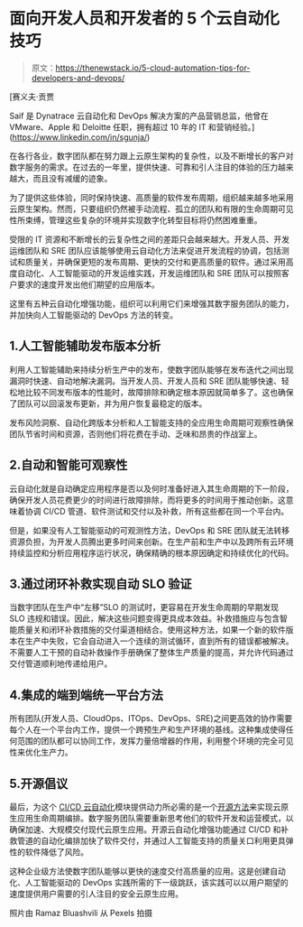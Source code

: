 # 面向开发人员和开发者的 5 个云自动化技巧

> 原文：<https://thenewstack.io/5-cloud-automation-tips-for-developers-and-devops/>

[](https://www.linkedin.com/in/sgunja/)

 [赛义夫·贡贾

Saif 是 Dynatrace 云自动化和 DevOps 解决方案的产品营销总监，他曾在 VMware、Apple 和 Deloitte 任职，拥有超过 10 年的 IT 和营销经验。](https://www.linkedin.com/in/sgunja/) [](https://www.linkedin.com/in/sgunja/)

在各行各业，数字团队都在努力跟上云原生架构的复杂性，以及不断增长的客户对数字服务的需求。在过去的一年里，提供快速、可靠和引人注目的体验的压力越来越大，而且没有减缓的迹象。

为了提供这些体验，同时保持快速、高质量的软件发布周期，组织越来越多地采用云原生架构。然而，只要组织仍然被手动流程、孤立的团队和有限的生命周期可见性所束缚，管理这些复杂的环境并实现数字化转型目标将仍然困难重重。

受限的 IT 资源和不断增长的云复杂性之间的差距只会越来越大。开发人员、开发运维团队和 SRE 团队应该能够使用云自动化方法来促进开发流程的协调，包括测试和质量关，并确保更短的发布周期、更快的交付和更高质量的软件。通过采用高度自动化、人工智能驱动的开发运维实践，开发运维团队和 SRE 团队可以按照客户要求的速度开发出他们期望的应用版本。

这里有五种云自动化增强功能，组织可以利用它们来增强其数字服务团队的能力，并加快向人工智能驱动的 DevOps 方法的转变。

## 1.人工智能辅助发布版本分析

利用人工智能辅助来持续分析生产中的发布，使数字团队能够在发布迭代之间出现漏洞时快速、自动地解决漏洞。当开发人员、开发人员和 SRE 团队能够快速、轻松地比较不同发布版本的性能时，故障排除和确定根本原因就简单多了。这也确保了团队可以回滚发布更新，并为用户恢复最稳定的版本。

发布风险洞察、自动化跨版本分析和人工智能支持的全应用生命周期可观察性确保团队节省时间和资源，否则他们将花费在手动、乏味和昂贵的作战室上。

## 2.自动和智能可观察性

云自动化就是自动确定应用程序是否以及何时准备好进入其生命周期的下一阶段，确保开发人员花费更少的时间进行故障排除，而将更多的时间用于推动创新。这意味着协调 CI/CD 管道、软件测试和交付以及补救，所有这些都在同一个平台内。

但是，如果没有人工智能驱动的可观测性方法，DevOps 和 SRE 团队就无法转移资源负担，为开发人员腾出更多时间来创新。在生产前和生产中以及跨所有云环境持续监控和分析应用程序运行状况，确保精确的根本原因确定和持续优化的代码。

## 3.通过闭环补救实现自动 SLO 验证

当数字团队在生产中“左移”SLO 的测试时，更容易在开发生命周期的早期发现 SLO 违规和错误。因此，解决这些问题变得更具成本效益。补救措施应与包含智能质量关和闭环补救措施的交付渠道相结合。使用这种方法，如果一个新的软件版本在生产中失败，它会自动进入一个连续的测试循环，直到所有的错误都被解决。不需要人工干预的自动补救操作手册确保了整体生产质量的提高，并允许代码通过交付管道顺利地传递给用户。

## 4.集成的端到端统一平台方法

所有团队(开发人员、CloudOps、ITOps、DevOps、SRE)之间更高效的协作需要每个人在一个平台内工作，提供一个跨预生产和生产环境的基线。这种集成使得任何范围的团队都可以协同工作，发挥力量倍增器的作用，利用整个环境的完全可见性来优化生产力。

## 5.开源倡议

最后，为这个 [CI/CD 云自动化](https://thenewstack.io/3-ways-to-use-automation-in-ci-cd-pipelines/)模块提供动力所必需的是一个[开源方法](https://keptn.sh/)来实现云原生应用生命周期编排。数字服务团队需要重新思考他们的软件开发和运营模式，以确保加速、大规模交付现代云原生应用。开源云自动化增强功能通过 CI/CD 和补救管道的自动化编排加快了软件交付，并通过人工智能支持的质量关口利用更具弹性的软件降低了风险。

这种企业级方法使数字团队能够以更快的速度交付高质量的应用。这是创建自动化、人工智能驱动的 DevOps 实践所需的下一级跳跃，该实践可以以用户期望的速度提供用户需要的引人注目的安全云原生应用。

照片由 Ramaz Bluashvili 从 Pexels 拍摄

<svg xmlns:xlink="http://www.w3.org/1999/xlink" viewBox="0 0 68 31" version="1.1"><title>Group</title> <desc>Created with Sketch.</desc></svg>